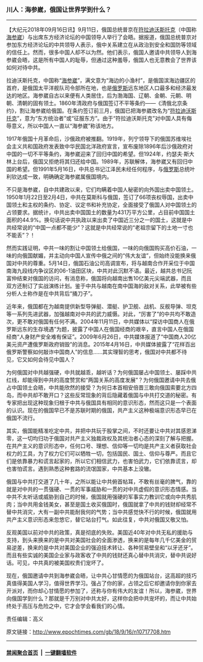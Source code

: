 ### 川人：海参崴，俄国让世界学到什么？
------------------------

<p>【大纪元2018年09月16日讯】9月11日，俄国总统普京在<a href="http://www.epochtimes.com/gb/tag/%E7%AC%A6%E6%8B%89%E8%BF%AA%E6%B2%83%E6%96%AF%E6%89%98%E5%85%8B.html">符拉迪沃斯托克</a>（中国称<a href="http://www.epochtimes.com/gb/tag/%E6%B5%B7%E5%8F%82%E5%B4%B4.html">海参崴</a>）与出席东方经济论坛的中国领导人举行了会晤。据报道，俄国总统普京对参加东方经济论坛的中共领导人表示，俄中关系建立在从政治到安全和国防等领域的信任上。然而，很多中国人却不以为然。他们表示，俄国人邀请中共领导人到海参崴会晤，这是所有中国人的耻辱，但通过这种羞辱，俄国人也无意教会了世界该如何对待中共。</p>
<p>拉迪沃斯托克，中国称“<a href="http://www.epochtimes.com/gb/tag/%E6%B5%B7%E5%8F%82%E5%B4%B4.html">海参崴</a>”，满文意为“海边的小渔村”，是俄国滨海边疆区的首府，是俄国太平洋舰队司令部所在地，也是<a href="http://www.epochtimes.com/gb/tag/%E4%BF%84%E7%BD%97%E6%96%AF.html">俄罗斯</a>远东地区人口最多和经济最发达的地区。海参崴自古以来便有人类居住，后为渤海国、辽朝、金朝、元朝、明朝、清朝的固有领土。1860年清政府与俄国签订不平等条约——《清俄北京条约》，割让海参崴给俄国。在条约签订前三月，俄国已把海参崴改名为“<a href="http://www.epochtimes.com/gb/tag/%E7%AC%A6%E6%8B%89%E8%BF%AA%E6%B2%83%E6%96%AF%E6%89%98%E5%85%8B.html">符拉迪沃斯托克</a>”，意为“东方统治者”或“征服东方”。由于“符拉迪沃斯托克”对中国人具有侮辱意义，所以中国人一直以“海参崴”称该地方。</p>
<p>1917年俄国十月革命后，沙俄政府被推翻。1919年，列宁领导下的俄国苏维埃社会主义共和国政府发表致中华民国北洋政府宣言，宣布废除1896年后沙俄政府对中国的一切不平等条约，海参崴迎来了回归中国的希望。但1924年，约瑟夫·斯大林上台后，俄国又拒绝将其归还给中国。1989年，苏联解体，海参崴又有回归中国的希望。但1991年5月16日，中共总书记江泽民未经任何程序，与<a href="http://www.epochtimes.com/gb/tag/%E4%BF%84%E7%BD%97%E6%96%AF.html">俄罗斯</a>总统叶利钦达成一致，明确确定海参崴属俄国境内。</p>
<p>不只是海参崴，自中共建政以来，它们均瞒着中国人秘密的向外国出卖中国领土。1950年1月22日至2月4日，中共在莫斯科与俄国，签订了66项丧权辱国，出卖中国领土和主权的条约、协定、议定书和补充协定，全面接受了俄国人对中国领土的占领要求。据统计，中共出卖中国国土的数量为431万平方公里，占目前中国国土面积的44.9%。换句话说中共执政以来出卖了中国近三分之一的国土，这就是中共经常说的“中国一点都不能少”？这就是中共经常说的“老祖宗留下的土地一寸也不能丢”？！</p>
<p>然而实践证明，中共一味的割让中国领土给俄国，一味的向俄国购买高价石油，一味的向俄国献媚，并主动向中国人宣传中俄之间的“伟大友谊”，但始终没能换来俄国对中共的尊重。5月14日，俄国石油公司高调宣布，将与越南合作开采位于中国南海九段线内争议区的06-1油田区块，中共对此沉默不语。最近，越共总书记阮富仲结束对俄国的访问，有消息称，俄国将向越南出售10亿美元尖端武器，而且双方还制订了实战演练计划。鉴于中共与越南在南中国海的敌对关系，此举被有些分析人士称作是在中共背后“捅刀子”。</p>
<p>近年来，俄国都在为越南提供新型导弹艇、潜艇、护卫舰、战机、反舰导弹、坦克等一系列先进武器，加强越南对中共的武力威慑。对此，“厉害了”的中共均不敢造次，更不敢对俄国有任何不满。2004年11月11日，中共媒体以“探访中国商人在俄罗斯远东的生存境遇”为题，披露了中国人在俄国经商的艰辛，直言中国人在俄国经商“人身财产安全难有保证”。2009年6月26日，中共媒体报道了“中国商人20亿美元资产遭俄罗斯政府销毁”的消息。2015年4月16日，中共媒体披露了“花样百出俄罗斯警察如何敲诈中国商人”的信息……其实理智的思考，俄国对中共都不待见，它又如何会待见中国人？</p>
<p>为何俄国对中共越强硬，中共就越乖，越听话？为何俄国屡占中国领土、屡踩中共红线，却能得到中共的高度赞赏和“两国关系的高度发展”？为何俄国邀请中共去俄占中国领土会晤，中共能欣然的接受？为何日本首相安倍晋三敢向俄国索要北方四岛，而中共却不敢开口？这些反常现象的背后隐藏着俄国与中共打交道的秘密。有专家把出现这种现象归根于中共与俄国具有相同的意识形态，然而这只是一个表面的认识。现在的俄国早已不是苏联时期的俄国，共产主义这种极端意识形态早已在俄国不流行。</p>
<p>其实，俄国能精准吃定中共，并把中共玩于股掌之间，不时还要让中共对其感恩涕零，这一切均归功于俄国对共产主义独裁政权及其统治者心态的深刻了解与把握。在共产主义的意识形态中，任何口号、理想、信仰等一切均是共产主义者获取社会权力的工具，为了权力它们可以牺牲一切，包括国民、国土、信仰与尊严。而且它们是依靠暴力和谎言起家的，所以它们相信武力，也害怕武力，它们依靠谎言，却也害怕谎言。遇到熟悉这种套路的流氓国家，中共基本上没辙。</p>
<p>俄国与中共打交道了几十年，之所以能让中共俯首帖耳，不敢有丝毫的脾气，靠的就是对中共的一贯强硬、一贯的军事威胁和一贯的对中共虚假的意识形态情感。当中共不太听话或威胁到自己的时候，俄国就用强硬的军事实力教训它或向中共秀肌肉；当中共用金钱美女，甚至是国土收买俄国时，俄国就拿了中共的钱财却经常不替中共消灾，大有一副中共能耐我何的气势；当中共感觉快不行的时候，俄国就用共产主义意识形态来忽悠它，替它站台打气。如此往复，中共对俄国又敬又怕。</p>
<p>反观美国以前对中共的政策，真是彻底的失败。美国近40年对中共无私的援助与支持，到头来换来的是中共对美国社会的全面渗透，换来的是每年几千亿美金的贸易逆差，换来的是中共对美国企业的强迫技术转让、各种贸易壁垒和“以牙还牙”。而且有些实诚的美国企业家与政客收了中共的钱财还真心替中共消灾，替中共说好话。可见，中共真的被美国权贵们宠坏了。</p>
<p>现在，俄国邀请中共到海参崴会晤，让中共心甘情愿的为俄国站台，这高超的技巧真值得美国人学习，值得世界学习。强占了你的家，占领之后它却邀请你到你家去开派对，而你却心甘情愿的参加了，还称与你有伟大的友谊！所以，海参崴，世界向俄国学到什么？那就是千万别对中共太好，这样你会把中共宠坏的，而让中共始终处于高压与危险之中，它才会学会看我们的心情。</p>
<p>责任编辑：高义</p>

原文链接：http://www.epochtimes.com/gb/18/9/16/n10717708.htm


------------------------
#### [禁闻聚合首页](https://github.com/gfw-breaker/banned-news/blob/master/README.md) &nbsp;|&nbsp;  [一键翻墙软件](https://github.com/gfw-breaker/nogfw/blob/master/README.md)